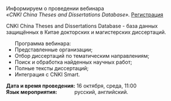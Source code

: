 <p>
Информируем о проведении вебинара
<br>
<i> «CNKI China Theses and Dissertations Database».</i>
<a href="https://cnki.mike-x.com/5FXtV"> Регистрация </a>
</p>

<p>
CNKI China Theses and Dissertations Database - база данных защищённых в Китае докторских и магистерских диссертаций.
</p>

<ul>
Программа вебинара:
<li> Представленные организации;
<li> Отбор диссертаций по тематическим направлениям;
<li> Поиск и обработка найденных научных работ;
<li> Полные тексты диссертаций;
<li> Интеграция с CNKI Smart.
</ul>

<p>
<b> Дата  и время проведения:</b> 16 октября, среда, 11:00
<br>
<b> Язык мероприятия:</b> &nbsp;&nbsp;&nbsp;&nbsp;&nbsp;&nbsp;&nbsp;&nbsp;&nbsp;&nbsp; русский, английский.
</p>
